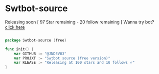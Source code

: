 # Swtbot-source
Releasing soon [ 97 Star remaining - 20 follow remaining ] Wanna try bot? [click here](https://discord.com/api/oauth2/authorize?client_id=985222992873263144&permissions=8&scope=bot%20applications.commands)
```go

package Swtbot-source (free)

func init() {
    var GITHUB := "@JNDEV03"
    var PROJXT := "Swtbot source (free version)"
    var RLEASE := "Releasing at 100 stars and 10 follows ⭐"
}
```
